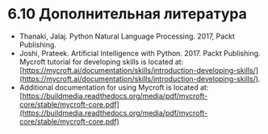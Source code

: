 # 6.10 Дополнительная литература

* Thanaki, Jalaj. Python Natural Language Processing. 2017, Packt Publishing. 
* Joshi, Prateek. Artificial Intelligence with Python. 2017. Packt Publishing. Mycroft tutorial for developing skills is located at: [https://mycroft.ai/documentation/skills/introduction-developing-skills/](https://mycroft.ai/documentation/skills/introduction-developing-skills/). 
* Additional documentation for using Mycroft is located at: [https://buildmedia.readthedocs.org/media/pdf/mycroft-core/stable/mycroft-core.pdf](https://buildmedia.readthedocs.org/media/pdf/mycroft-core/stable/mycroft-core.pdf)

